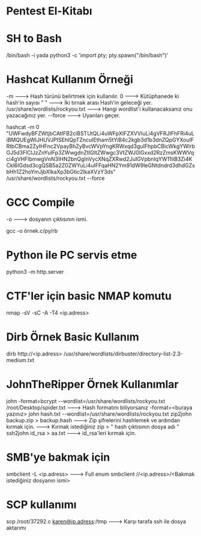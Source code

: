 # Pentest El-Kitabı

# SH to Bash #
/bin/bash -i yada python3 -c 'import pty; pty.spawn("/bin/bash")'

# Hashcat Kullanım Örneği #
-m ---> Hash türünü belirtmek için kullanılır.
0 ---> Kütüphanede ki hash'in sayısı
" " ---> İki tırnak arası Hash'in geleceği yer.
/usr/share/wordlists/rockyou.txt ---> Hangi wordlist'i kullanacaksanız onu yazacağınız yer.
--force ---> Uyarıları geçer.

hashcat -m 0 "UWFwdyBFZWtjbCAtIFB2ciBSTUtQLi4uWFpXIFZXVVIuLi4gVFRJIFhFRi4uLiBMQUEgWlJHUVJPISEhIQpTZncuIEtham5tYiB4c2kgb3d1b3dnZQpGYXouIFRtbCBma2ZyIHFnc2VpayBhZyBvcWVpYngKRWxqd3guIFhpbCBicWkgYWlrbGJ5d3FlClJzZnYuIFp3ZWwgdnZtIGltZWwgc3VtZWJ0IGxxd2RzZmsKWWVqci4gVHFlbmwgVnN3IHN2bnQgInVycXNqZXRwd2JuIGVpbnlqYW11IiB3Zi4KCkl6IGdsd3cgQSB5a2Z0ZWYuLi4uIFFqaHN2Ym91dW9leGNtdndrd3dhdGZsbHh1Z2hoYmJjbXlkaXp3bGtic2lkaXVzY3ds" /usr/share/wordlists/rockyou.txt --force

# GCC Compile #
-o ---> dosyanın çıktısının ismi.

gcc -o örnek.c/py/rb

# Python ile PC servis etme #
python3 -m http.server

# CTF'ler için basic NMAP komutu #

nmap -sV -sC -A -T4 <ip.adress>

# Dirb Örnek Basic Kullanım #
dirb http://<ip.adress> /usr/share/wordlists/dirbuster/directory-list-2.3-medium.txt

# JohnTheRipper Örnek Kullanımlar #
john -format=bcrypt --wordlist=/usr/share/wordlists/rockyou.txt /root/Desktop/spider.txt ---> Hash formatını biliyorsanız -format=<buraya yazınız>
john hash.txt --wordlist=/usr/share/wordlists/rockyou.txt
zip2john backup.zip > backup.hash ---> Zip şifrelerini hashlemek ve ardından kırmak için. ---> Kırmak istediğiniz zip > " hash çıktısının dosya adı "
ssh2john id_rsa > aa.txt ---> id_rsa'leri kırmak için.

# SMB'ye bakmak için #
smbclient -L <ip.adress> ---> Full enum
smbclient //<ip.adress>/<Bakmak istediğiniz dosyanın ismi>

# SCP kullanımı #
scp /root/37292.c karen@ip.adress:/tmp ---> Karşı tarafa ssh ile dosya aktarımı

